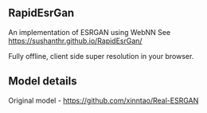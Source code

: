 ## RapidEsrGan

An implementation of ESRGAN using WebNN
See https://sushanthr.github.io/RapidEsrGan/

Fully offline, client side super resolution in your browser.

## Model details
Original model - https://github.com/xinntao/Real-ESRGAN
